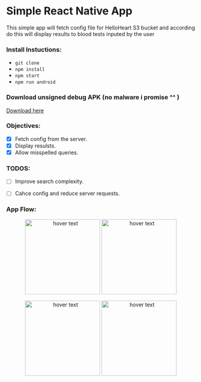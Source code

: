 # Simple React Native App
This simple app will fetch config file for HelloHeart S3 bucket and according do this will display results to blood tests inputed by the user
### Install Instuctions:
* `git clone`
* `npm install`
* `npm start`
* `npm run android`

### Download unsigned debug APK (no malware i promise ^^ )
[Download here](https://drive.google.com/file/d/11ZT4u3hKKysBuHUhtWKk0Jius-hJVonI/view?usp=sharing)


### Objectives:
- [x] Fetch config from the server.
- [x] Display resulsts.
- [x] Allow misspelled queries.

### TODOS:
- [ ] Improve search complexity.
- [ ] Cahce config and reduce server requests.


### App Flow:

<p align="center">
  <img src="https://user-images.githubusercontent.com/23456142/138075265-1a8c45e8-bd5f-4d20-8509-041bdcbf521b.png" width="200" title="hover text">
    <img src="https://user-images.githubusercontent.com/23456142/138075758-d541c8ff-4a46-4dca-a446-9f030f4e126d.png" width="200" title="hover text">

</p>


<p align="center">
  <img src="https://user-images.githubusercontent.com/23456142/138075768-5e5b7eed-b3ba-4f3d-9af5-62aadd5bc09d.png" width="200" title="hover text">
    <img src="https://user-images.githubusercontent.com/23456142/138075724-ccccda89-d639-4c61-b255-edc5d5598720.png" width="200" title="hover text">

</p>

